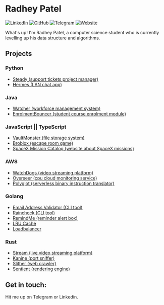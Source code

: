 <!--- yoinked this readme template from Bardia Moshiri :P ---> 

# Radhey Patel

[![LinkedIn](https://img.shields.io/badge/LinkedIn-000?style=flat&logoColor=blue&logo=linkedin)](https://www.linkedin.com/in/radhey-patel-/)
[![GitHub](https://img.shields.io/badge/-GitHub-000?style=flat&logo=github)](https://www.github.com/yehdar)
[![Telegram](https://img.shields.io/badge/-Telegram-000?&logoColor=0088cc&logo=telegram)](https://t.me/Yehdarr)
[![Website](https://img.shields.io/badge/Portfolio-000000?style=flat&logo=About.me)](https://yehdar.github.io/)

What's up! I'm Radhey Patel, a computer science student who is currently levelling up his data structure and algorithms.

## Projects
### Python
- [Steady (support tickets project manager)](https://github.com/Yehdar/steady)
- [Hermes (LAN chat app)](https://github.com/Yehdar/hermes)

### Java
- [Watcher (workforce management system)](https://github.com/Yehdar/watcher)
- [EnrolmentBouncer (student course enrolment module)](https://github.com/Yehdar/enrolment-bouncer)

### JavaScript || TypeScript
- [VaultMonster (file storage system)](https://github.com/Yehdar/vaultmonster)
- [Broblox (escape room game)](https://github.com/Yehdar/broblox)
- [SpaceX Mission Catalog (website about SpaceX missions)](https://github.com/Yehdar/spacex-mission-catalog)

### AWS
- [WatchDogs (video streaming platform)](https://github.com/Yehdar/watchdogs)
- [Overseer (cpu cloud monitoring service)](https://github.com/Yehdar/overseer)
- [Polyglot (serverless binary instruction translator)](https://github.com/Yehdar/polyglot)

### Golang
- [Email Address Validator (CLI tool)](https://github.com/The-Golang-Way/email-address-validator)
- [Raincheck (CLI tool)](https://github.com/The-Golang-Way/raincheck)
- [RemindMe (reminder alert box)](https://github.com/The-Golang-Way/remindme)
- [LRU Cache](https://github.com/The-Golang-Way/LRU-cache)
- [Loadbalancer](https://github.com/The-Golang-Way/loadbalancer) 

### Rust
- [Stream (live video streaming platform)](https://github.com/Yehdar/stream)
- [Kanine (port sniffer)](https://github.com/Yehdar/kanine/) 
- [Slither (web crawler)](https://github.com/Yehdar/slither) 
- [Sentient (rendering engine)](https://github.com/Yehdar/sentient)
 
## Get in touch: 
Hit me up on Telegram or Linkedin.
